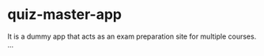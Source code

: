 # quiz-master-app
It is a dummy app that acts as an exam preparation site for multiple courses.
...
